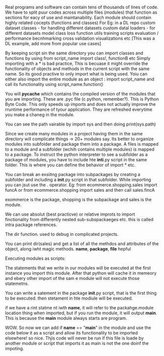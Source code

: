 Real programs and software can contain tens of thousands of lines of code.
We have to split puur codes across multiple files (modules) that function as sections for eacy of use and maintanability.
Each module should contain highly related cocepts (functions and classes)
For Eg: in a DL repo
custom dataset classes - for handling different datasets
custom datal loaders - for different datasets
model class
loss function
utils
training scripts
evaluation / performance becnhmarking
cross validation
visualizations etc
[This was a DL example, add more from popular use cases]


By keeping script sin the same directory you can import classes and functions by using from script_name import class!, functionB etc
Simply importing with a * is bad practice, This is becuase it might override the functionality of objects and methods in the current script with the same name.
So its good practive to only import what is being used.
Yoiu can either also import the entire module as an object : import script_name and call its functionality using script_name.function()

You will __pycache__ which contains the compiled version of the modules that you are importing. These are .pyc file (c python, remember?). This is Python Byte Code.
This only speeds up imports and does not actually improve the rruntime performance of tyour application. They are refreshed everytime you make a chaneg in the module.

You can see the path vairable by import sys and then doing print(sys.path)

Since we create many modules in a project having them in the same directory will complicate things -> 20+ modules say.
Its better to organize modules into subfolder and package them into a package.
A files is mapped to a module and a subfolder (wchih contains multiple modules) is mapped to a package.
To instruct the python interpreter to see a subfolder as a package of modules, you have to include hte __inti__.py script in the same folder.
This is where you can define the behavior of import * etc.

You can break an exsiitng package into subpackages by creating a subfolder and including a __init__.py script in that subfolder.
While importing you can jsut use the . operator. 
Eg: 
from ecommerce.shopping.sales import funcA
or from ecommerce.shopping import sales and then call sales.fincA

exommerce is the package, shopping is the subpackage and sales is the module.

We can use absolut (best practicve) or relative improts to import finctionality from differently nested sub-subspackaeges etc. this is called intra package references.


The dir function.
used to debug in complicated projects.

You can print dir(sales) and get a list of all the methdos and attributes of the object, along iwht magic methods. __name__, __package__, __file__  hepful


Executing modules as scripts:

The statements that we write in our modules will be executed at the first instance you import this module. After that python will cache it in memeory and ebery other import of the sam e module will not execute those statemetns.

You can write a satement in the package __init__.py script, that is the first thing to be executed. then stetament in hte modiule will be executed.

if we have a rint statme nt iwth __name__, it will refer to the packahge.module location thing when imported, but if you run the module, it will output __main__.
This is because the __main__ module always starts are program.

WOW. So now we can add if __name__ == "__main__" in the module and use the code below it as a script and allow its functionality to be imported elsewhere! so nice.
Thjis code will never be run if this file is loade by another module or script that imports it as main is not the one doinf the impoting.
